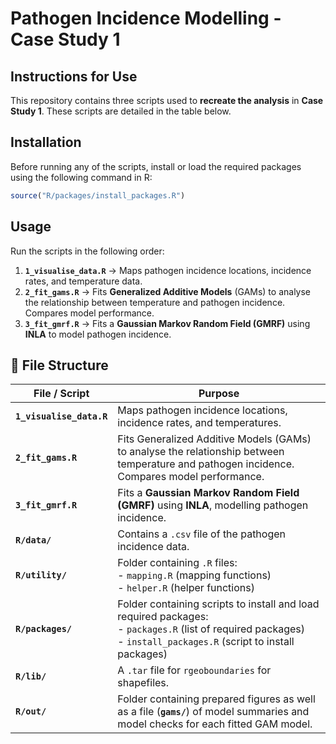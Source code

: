 # Pathogen Incidence Modelling - Case Study 1

## Instructions for Use

This repository contains three scripts used to **recreate the analysis** in **Case Study 1**. These scripts are detailed in the table below.

## Installation

Before running any of the scripts, install or load the required packages using the following command in R:

``` r
source("R/packages/install_packages.R")
```

## Usage

Run the scripts in the following order:

1.  **`1_visualise_data.R`** → Maps pathogen incidence locations, incidence rates, and temperature data.
2.  **`2_fit_gams.R`** → Fits **Generalized Additive Models** (GAMs) to analyse the relationship between temperature and pathogen incidence. Compares model performance.
3.  **`3_fit_gmrf.R`** → Fits a **Gaussian Markov Random Field (GMRF)** using **INLA** to model pathogen incidence.

## 📂 File Structure

| **File / Script**        | **Purpose**                                                                                                                                                             |
|------------------|------------------------------------------------------|
| **`1_visualise_data.R`** | Maps pathogen incidence locations, incidence rates, and temperatures.                                                                                                   |
| **`2_fit_gams.R`**       | Fits Generalized Additive Models (GAMs) to analyse the relationship between temperature and pathogen incidence. Compares model performance.                             |
| **`3_fit_gmrf.R`**       | Fits a **Gaussian Markov Random Field (GMRF)** using **INLA**, modelling pathogen incidence.                                                |
| **`R/data/`**            | Contains a `.csv` file of the pathogen incidence data.                                                                                                                  |
| **`R/utility/`**         | Folder containing `.R` files:<br> - `mapping.R` (mapping functions)<br> - `helper.R` (helper functions)                                                                 |
| **`R/packages/`**        | Folder containing scripts to install and load required packages:<br> - `packages.R` (list of required packages)<br> - `install_packages.R` (script to install packages) |
| **`R/lib/`**             | A `.tar` file for `rgeoboundaries` for shapefiles.                                                                                                                      |
| **`R/out/`**             | Folder containing prepared figures as well as a file (**`gams/`**) of model summaries and model checks for each fitted GAM model.                                       |
